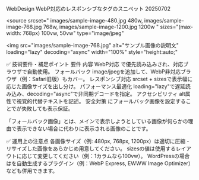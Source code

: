 WebDesign WebP対応のレスポンシブな<picture>タグのスニペット 20250702

<picture>
  <!-- WebP形式（モダンブラウザ向け） -->
  <source 
    srcset="
      images/sample-image-480.webp 480w,
      images/sample-image-768.webp 768w,
      images/sample-image-1200.webp 1200w
    "
    sizes="(max-width: 768px) 100vw, 50vw"
    type="image/webp"
  >

  <!-- JPEG形式（非対応ブラウザ向けフォールバック） -->
  <source 
    srcset="
      images/sample-image-480.jpg 480w,
      images/sample-image-768.jpg 768w,
      images/sample-image-1200.jpg 1200w
    "
    sizes="(max-width: 768px) 100vw, 50vw"
    type="image/jpeg"
  >

  <!-- 最終フォールバック（最小サイズ指定） -->
  <img 
    src="images/sample-image-768.jpg" 
    alt="サンプル画像の説明文" 
    loading="lazy" 
    decoding="async" 
    width="100%" 
    style="height:auto;"
  >
</picture>

✅ 技術要件・補足ポイント
要件	                        内容
WebP対応	            <source type="image/webp">で優先読み込みされ、対応ブラウザで自動使用。
フォールバック	        image/jpegを追加して、WebP非対応ブラウザ（例：Safari旧版）もカバー。
レスポンシブ対応	    srcset + sizesで表示幅に応じた画像サイズを出し分け。
パフォーマンス最適化	loading="lazy"で遅延読み込み、decoding="async"で非同期デコードを指定。
アクセシビリティ	    alt属性で視覚的代替テキストを記述。
安全対策	            <img>にフォールバック画像を設定することで<source>が失敗しても表示保証。

「フォールバック画像」とは、メインで表示しようとしている画像が何らかの理由で表示できない場合に代わりに表示される画像のことです。


✅ 運用上の注意点
各画像サイズ（例: 480px, 768px, 1200px）は適切に圧縮・リサイズした画像をあらかじめ用意してください。
sizesの値は使用するレイアウトに応じて変更してください（例：1カラムなら100vw）。
WordPressの場合は<picture>を自動生成するプラグイン（例：WebP Express, EWWW Image Optimizer）なども併用できます。